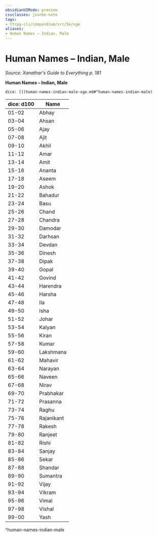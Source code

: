 ```yaml
---
obsidianUIMode: preview
cssclasses: json5e-note
tags:
- ttrpg-cli/compendium/src/5e/xge
aliases:
- Human Names – Indian, Male
---
```

# Human Names – Indian, Male
*Source: Xanathar's Guide to Everything p. 181* 

**Human Names – Indian, Male**

`dice: [](human-names-indian-male-xge.md#^human-names-indian-male)`

| dice: d100 | Name |
|------------|------|
| 01-02 | Abhay |
| 03-04 | Ahsan |
| 05-06 | Ajay |
| 07-08 | Ajit |
| 09-10 | Akhil |
| 11-12 | Amar |
| 13-14 | Amit |
| 15-16 | Ananta |
| 17-18 | Aseem |
| 19-20 | Ashok |
| 21-22 | Bahadur |
| 23-24 | Basu |
| 25-26 | Chand |
| 27-28 | Chandra |
| 29-30 | Damodar |
| 31-32 | Darhsan |
| 33-34 | Devdan |
| 35-36 | Dinesh |
| 37-38 | Dipak |
| 39-40 | Gopal |
| 41-42 | Govind |
| 43-44 | Harendra |
| 45-46 | Harsha |
| 47-48 | Ila |
| 49-50 | Isha |
| 51-52 | Johar |
| 53-54 | Kalyan |
| 55-56 | Kiran |
| 57-58 | Kumar |
| 59-60 | Lakshmana |
| 61-62 | Mahavir |
| 63-64 | Narayan |
| 65-66 | Naveen |
| 67-68 | Nirav |
| 69-70 | Prabhakar |
| 71-72 | Prasanna |
| 73-74 | Raghu |
| 75-76 | Rajanikant |
| 77-78 | Rakesh |
| 79-80 | Ranjeet |
| 81-82 | Rishi |
| 83-84 | Sanjay |
| 85-86 | Sekar |
| 87-88 | Shandar |
| 89-90 | Sumantra |
| 91-92 | Vijay |
| 93-94 | Vikram |
| 95-96 | Vimal |
| 97-98 | Vishal |
| 99-00 | Yash |
^human-names-indian-male